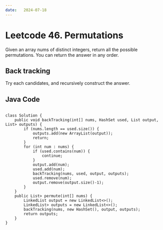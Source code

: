 ```yaml
---
date:   2024-07-18
---
```


# Leetcode 46. Permutations

Given an array nums of distinct integers, return all the possible permutations. You can return the answer in any order.

## Back tracking
Try each candidates, and recursively construct the answer.

## Java Code
<pre>
<code>
class Solution {
    public void backTracking(int[] nums, HashSet<Integer> used, List<Integer> output, List<List<Integer>> outputs) {
        if (nums.length == used.size()) {
            outputs.add(new ArrayList<Integer>(output));
            return;
        }
        for (int num : nums) {
            if (used.contains(num)) {
                continue;
            }
            output.add(num);
            used.add(num);
            backTracking(nums, used, output, outputs);
            used.remove(num);
            output.remove(output.size()-1);
        }
    }
    public List<List<Integer>> permute(int[] nums) {
        LinkedList<Integer> output = new LinkedList<>();
        LinkedList<List<Integer>> outputs = new LinkedList<>();
        backTracking(nums, new HashSet<Integer>(), output, outputs);
        return outputs;
    }
}
</code>
</pre>
